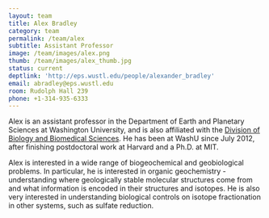 ```yaml
---
layout: team
title: Alex Bradley
category: team
permalink: /team/alex
subtitle: Assistant Professor
image: /team/images/alex.png
thumb: /team/images/alex_thumb.jpg
status: current
deptlink: 'http://eps.wustl.edu/people/alexander_bradley'
email: abradley@eps.wustl.edu
room: Rudolph Hall 239
phone: +1-314-935-6333
---
```


Alex is an assistant professor in the Department of Earth and Planetary Sciences at Washington University, and is also affiliated with the <a href="http://dbbs.wustl.edu">Division of Biology and Biomedical Sciences</a>. He has been at WashU since July 2012, after finishing postdoctoral work at Harvard and a Ph.D. at MIT. 

Alex is interested in a wide range of biogeochemical and geobiological problems. In particular, he is interested in organic geochemistry - understanding where geologically stable molecular structures come from and what information is encoded in their structures and isotopes. He is also very interested in understanding biological controls on isotope fractionation in other systems, such as sulfate reduction.